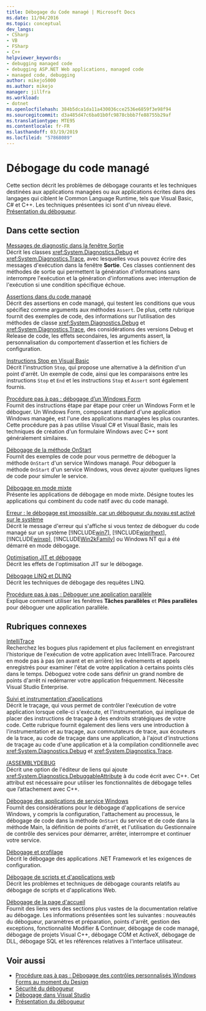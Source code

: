 ```yaml
---
title: Débogage du Code managé | Microsoft Docs
ms.date: 11/04/2016
ms.topic: conceptual
dev_langs:
- CSharp
- VB
- FSharp
- C++
helpviewer_keywords:
- debugging managed code
- debugging ASP.NET Web applications, managed code
- managed code, debugging
author: mikejo5000
ms.author: mikejo
manager: jillfra
ms.workload:
- dotnet
ms.openlocfilehash: 384b5dca1da11a430036cce2536e6859f3e98f94
ms.sourcegitcommit: d3a485d47c6ba01b0fc9878cbbb7fe88755b29af
ms.translationtype: MTE95
ms.contentlocale: fr-FR
ms.lasthandoff: 03/19/2019
ms.locfileid: "57868089"
---
```

# <a name="debugging-managed-code"></a>Débogage du code managé

Cette section décrit les problèmes de débogage courants et les techniques destinées aux applications managées ou aux applications écrites dans des langages qui ciblent le Common Language Runtime, tels que Visual Basic, C# et C++. Les techniques présentées ici sont d'un niveau élevé. [Présentation du débogueur](../debugger/debugger-feature-tour.md).

## <a name="in-this-section"></a>Dans cette section

[Messages de diagnostic dans la fenêtre Sortie](../debugger/diagnostic-messages-in-the-output-window.md)\
Décrit les classes <xref:System.Diagnostics.Debug> et <xref:System.Diagnostics.Trace>, avec lesquelles vous pouvez écrire des messages d'exécution dans la fenêtre **Sortie**. Ces classes contiennent des méthodes de sortie qui permettent la génération d'informations sans interrompre l'exécution et la génération d'informations avec interruption de l'exécution si une condition spécifique échoue.

[Assertions dans du code managé](../debugger/assertions-in-managed-code.md)\
Décrit des assertions en code managé, qui testent les conditions que vous spécifiez comme arguments aux méthodes `Assert`. De plus, cette rubrique fournit des exemples de code, des informations sur l’utilisation des méthodes de classe <xref:System.Diagnostics.Debug> et <xref:System.Diagnostics.Trace>, des considérations des versions Debug et Release de code, les effets secondaires, les arguments assert, la personnalisation du comportement d’assertion et les fichiers de configuration.

[Instructions Stop en Visual Basic](../debugger/stop-statements-in-visual-basic.md)\
Décrit l'instruction `Stop`, qui propose une alternative à la définition d'un point d'arrêt. Un exemple de code, ainsi que les comparaisons entre les instructions `Stop` et `End` et les instructions `Stop` et `Assert` sont également fournis.

[Procédure pas à pas : débogage d’un Windows Form](../debugger/walkthrough-debugging-a-windows-form.md)\
Fournit des instructions étape par étape pour créer un Windows Form et le déboguer. Un Windows Form, composant standard d'une application Windows managée, est l'une des applications managées les plus courantes. Cette procédure pas à pas utilise Visual C# et Visual Basic, mais les techniques de création d'un formulaire Windows avec C++ sont généralement similaires.

[Débogage de la méthode OnStart](../debugger/how-to-debug-the-onstart-method.md)\
Fournit des exemples de code pour vous permettre de déboguer la méthode `OnStart` d'un service Windows managé. Pour déboguer la méthode `OnStart` d'un service Windows, vous devez ajouter quelques lignes de code pour simuler le service.

[Débogage en mode mixte](../debugger/debugging-mixed-mode-applications.md)\
Présente les applications de débogage en mode mixte. Désigne toutes les applications qui combinent du code natif avec du code managé.

[Erreur : le débogage est impossible, car un débogueur du noyau est activé sur le système](../debugger/error-debugging-isn-t-possible-because-a-kernel-debugger-is-enabled-on-the-system.md)\
Décrit le message d'erreur qui s'affiche si vous tentez de déboguer du code managé sur un système [!INCLUDE[win7](../debugger/includes/win7_md.md)], [!INCLUDE[wiprlhext](../debugger/includes/wiprlhext_md.md)], [!INCLUDE[winxp](../code-quality/includes/winxp_md.md)], [!INCLUDE[Win2kFamily](../code-quality/includes/win2kfamily_md.md)] ou Windows NT qui a été démarré en mode débogage.

[Optimisation JIT et débogage](../debugger/jit-optimization-and-debugging.md)\
Décrit les effets de l'optimisation JIT sur le débogage.

[Débogage LINQ et DLINQ](../debugger/debugging-linq.md)\
Décrit les techniques de débogage des requêtes LINQ.

[Procédure pas à pas : Déboguer une application parallèle](../debugger/walkthrough-debugging-a-parallel-application.md)\
Explique comment utiliser les fenêtres **Tâches parallèles** et **Piles parallèles** pour déboguer une application parallèle.

## <a name="related-sections"></a>Rubriques connexes

[IntelliTrace](../debugger/intellitrace.md)\
Recherchez les bogues plus rapidement et plus facilement en enregistrant l'historique de l'exécution de votre application avec IntelliTrace. Parcourez en mode pas à pas (en avant et en arrière) les événements et appels enregistrés pour examiner l'état de votre application à certains points clés dans le temps. Déboguez votre code sans définir un grand nombre de points d'arrêt ni redémarrer votre application fréquemment. Nécessite Visual Studio Enterprise.

[Suivi et instrumentation d’applications](/dotnet/framework/debug-trace-profile/tracing-and-instrumenting-applications)\
Décrit le traçage, qui vous permet de contrôler l'exécution de votre application lorsque celle-ci s'exécute, et l'instrumentation, qui implique de placer des instructions de traçage à des endroits stratégiques de votre code. Cette rubrique fournit également des liens vers une introduction à l'instrumentation et au traçage, aux commutateurs de trace, aux écouteurs de la trace, au code de traçage dans une application, à l'ajout d'instructions de traçage au code d'une application et à la compilation conditionnelle avec <xref:System.Diagnostics.Debug> et <xref:System.Diagnostics.Trace>.

[/ASSEMBLYDEBUG](/cpp/build/reference/assemblydebug-add-debuggableattribute)\
Décrit une option de l'éditeur de liens qui ajoute <xref:System.Diagnostics.DebuggableAttribute> à du code écrit avec C++. Cet attribut est nécessaire pour utiliser les fonctionnalités de débogage telles que l’attachement avec C++.

[Débogage des applications de service Windows](/dotnet/framework/windows-services/how-to-debug-windows-service-applications)\
Fournit des considérations pour le débogage d'applications de service Windows, y compris la configuration, l'attachement au processus, le débogage de code dans la méthode `OnStart` du service et de code dans la méthode Main, la définition de points d'arrêt, et l'utilisation du Gestionnaire de contrôle des services pour démarrer, arrêter, interrompre et continuer votre service.

[Débogage et profilage](/dotnet/framework/debug-trace-profile/index)\
Décrit le débogage des applications .NET Framework et les exigences de configuration.

[Débogage de scripts et d'applications web](/visualstudio/debugger/how-to-enable-debugging-for-aspnet-applications)\
Décrit les problèmes et techniques de débogage courants relatifs au débogage de scripts et d'applications Web.

[Débogage de la page d'accueil](../debugger/debugger-feature-tour.md)\
Fournit des liens vers des sections plus vastes de la documentation relative au débogage. Les informations présentées sont les suivantes : nouveautés du débogueur, paramètres et préparation, points d'arrêt, gestion des exceptions, fonctionnalité Modifier &amp; Continuer, débogage de code managé, débogage de projets Visual C++, débogage COM et ActiveX, débogage de DLL, débogage SQL et les références relatives à l'interface utilisateur.

## <a name="see-also"></a>Voir aussi

- [Procédure pas à pas : Débogage des contrôles personnalisés Windows Forms au moment du Design](/dotnet/framework/winforms/controls/walkthrough-debugging-custom-windows-forms-controls-at-design-time)
- [Sécurité du débogueur](../debugger/debugger-security.md)
- [Débogage dans Visual Studio](../debugger/index.md)
- [Présentation du débogueur](../debugger/debugger-feature-tour.md)